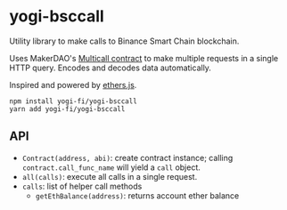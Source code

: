 # yogi-bsccall

Utility library to make calls to Binance Smart Chain blockchain.

Uses MakerDAO's [Multicall contract](https://github.com/makerdao/multicall) to make multiple requests in a single HTTP query. Encodes and decodes data automatically.

Inspired and powered by [ethers.js](https://github.com/ethers-io/ethers.js/).

```
npm install yogi-fi/yogi-bsccall
yarn add yogi-fi/yogi-bsccall
```

## API

* `Contract(address, abi)`: create contract instance; calling `contract.call_func_name` will yield a `call` object.
* `all(calls)`: execute all calls in a single request.
* `calls`: list of helper call methods
  * `getEthBalance(address)`: returns account ether balance
